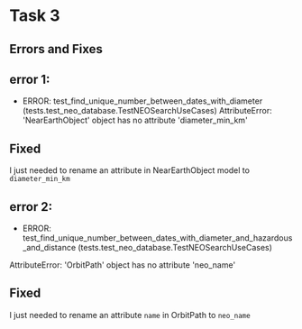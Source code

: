 # Task 3
## Errors and Fixes

## error 1: 

- ERROR: test_find_unique_number_between_dates_with_diameter (tests.test_neo_database.TestNEOSearchUseCases)
AttributeError: 'NearEarthObject' object has no attribute 'diameter_min_km'

## Fixed
I just needed to rename an attribute in NearEarthObject model to `diameter_min_km`


## error 2: 
- ERROR: test_find_unique_number_between_dates_with_diameter_and_hazardous_and_distance (tests.test_neo_database.TestNEOSearchUseCases)

AttributeError: 'OrbitPath' object has no attribute 'neo_name'

## Fixed
I just needed to rename an attribute `name` in OrbitPath to `neo_name`
